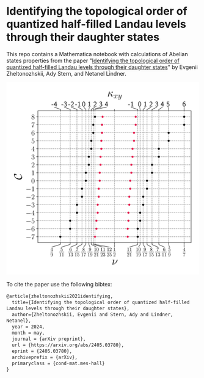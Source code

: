 # Identifying the topological order of quantized half-filled Landau levels through their daughter states

This repo contains a Mathematica notebook with calculations of Abelian states properties
from the paper 
"[Identifying the topological order of quantized half-filled Landau levels through their daughter states](https://arxiv.org/abs/2405.03780)" 
by Evgenii Zheltonozhskii, Ady Stern, and Netanel Lindner. 

![Fillings](./img/x1.png)

To cite the paper use the following bibtex:
```
@article{zheltonozhskii2021identifying,
  title={Identifying the topological order of quantized half-filled Landau levels through their daughter states},
  author={Zheltonozhskii, Evgenii and Stern, Ady and Lindner, Netanel},
  year = 2024,
  month = may,
  journal = {arXiv preprint},
  url = {https://arxiv.org/abs/2405.03780},
  eprint = {2405.03780},
  archiveprefix = {arXiv},
  primaryclass = {cond-mat.mes-hall}
}
```